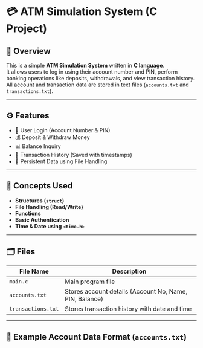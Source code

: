 # 💳 ATM Simulation System (C Project)

## 📖 Overview
This is a simple **ATM Simulation System** written in **C language**.  
It allows users to log in using their account number and PIN, perform banking operations like deposits, withdrawals, and view transaction history.  
All account and transaction data are stored in text files (`accounts.txt` and `transactions.txt`).

---

## ⚙️ Features
- 🔐 User Login (Account Number & PIN)
- 💰 Deposit & Withdraw Money
- 📊 Balance Inquiry
- 🧾 Transaction History (Saved with timestamps)
- 💾 Persistent Data using File Handling

---

## 🧩 Concepts Used
- **Structures (`struct`)**
- **File Handling (Read/Write)**
- **Functions**
- **Basic Authentication**
- **Time & Date using `<time.h>`**

---

## 🗂️ Files
| File Name | Description |
|------------|-------------|
| `main.c` | Main program file |
| `accounts.txt` | Stores account details (Account No, Name, PIN, Balance) |
| `transactions.txt` | Stores transaction history with date and time |

---

## 🧮 Example Account Data Format (`accounts.txt`)
